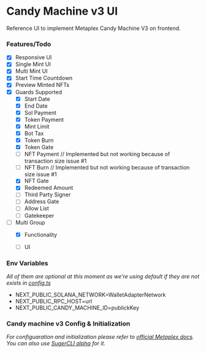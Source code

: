 # Candy Machine v3 UI
Reference UI to implement Metaplex Candy Machine V3 on frontend.

### Features/Todo
- [x] Responsive UI
- [x] Single Mint UI
- [x] Multi Mint UI
- [x] Start Time Countdown
- [x] Preview Minted NFTs
- [x] Guards Supported
  - [x] Start Date
  - [x] End Date
  - [x] Sol Payment
  - [x] Token Payment
  - [x] Mint Limit
  - [x] Bot Tax
  - [x] Token Burn
  - [x] Token Gate
  - [ ] NFT Payment // Implemented but not working because of transaction size issue #1
  - [ ] NFT Burn // Implemented but not working because of transaction size issue #1
  - [x] NFT Gate
  - [x] Redeemed Amount
  - [ ] Third Party Signer
  - [ ] Address Gate
  - [ ] Allow List
  - [ ] Gatekeeper
- [ ] Multi Group
  - [x] Functionality
  - [ ] UI


### Env Variables
*All of them are optional at this moment as we're using default if they are not exists in [config.ts](src/config.ts)*
- NEXT_PUBLIC_SOLANA_NETWORK=WalletAdapterNetwork
- NEXT_PUBLIC_RPC_HOST=url
- NEXT_PUBLIC_CANDY_MACHINE_ID=publickKey

### Candy machine v3 Config & Initialization
*For configuaration and initialization please refer to [official Metaplex docs](https://docs.metaplex.com/programs/candy-machine/overview). You can also use [SugerCLI alpha](https://docs.metaplex.com/developer-tools/sugar/guides/sugar-for-cmv3) for it.*
